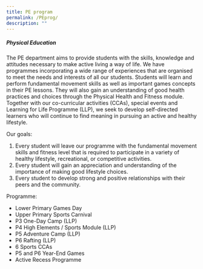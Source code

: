 ```yaml
---
title: PE program
permalink: /PEprog/
description: ""
---
```

##### Physical Education


The PE department aims to provide students with the skills, knowledge and attitudes necessary to make active living a way of life.
We have programmes incorporating a wide range of experiences that are organised to meet the needs and interests of all our students. Students will learn and perform fundamental movement skills as well as important games concepts in their PE lessons. They will also gain an understanding of good health practices and choices through the Physical Health and Fitness module. Together with our co-curricular activities (CCAs), special events and Learning for Life Programme (LLP), we seek to develop self-directed learners who will continue to find meaning in pursuing an active and healthy lifestyle.<br>

Our goals:
1. Every student will leave our programme with the fundamental movement skills and fitness level that is required to participate in a variety of healthy lifestyle, recreational, or competitive activities.
2.	Every student will gain an appreciation and understanding of the importance of making good lifestyle choices.
3.	Every student to develop strong and positive relationships with their peers and the community.

Programme:
* Lower Primary Games Day
* Upper Primary Sports Carnival
* P3 One-Day Camp (LLP)
* P4 High Elements / Sports Module (LLP)
* P5 Adventure Camp (LLP)
* P6 Rafting (LLP)
* 6 Sports CCAs
* P5 and P6 Year-End Games
* Active Recess Programme